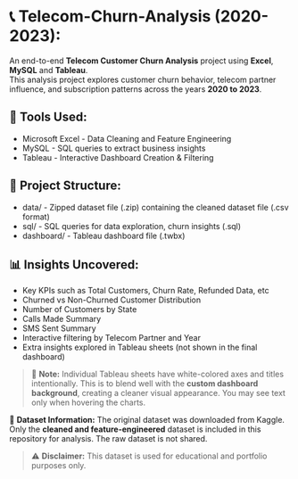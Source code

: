 # 📞 Telecom-Churn-Analysis (2020-2023):
An end-to-end **Telecom Customer Churn Analysis** project using **Excel**, **MySQL** and **Tableau**.  
This analysis project explores customer churn behavior, telecom partner influence, and subscription patterns across the years **2020 to 2023**.

## 🔧 Tools Used:
- Microsoft Excel - Data Cleaning and Feature Engineering
- MySQL - SQL queries to extract business insights 
- Tableau - Interactive Dashboard Creation & Filtering

## 📂 Project Structure:
- data/ - Zipped dataset file (.zip) containing the cleaned dataset file (.csv format)
- sql/ - SQL queries for data exploration, churn insights (.sql)
- dashboard/ - Tableau dashboard file (.twbx)

## 📊 Insights Uncovered:
- Key KPIs such as Total Customers, Churn Rate, Refunded Data, etc
- Churned vs Non-Churned Customer Distribution
- Number of Customers by State
- Calls Made Summary
- SMS Sent Summary
- Interactive filtering by Telecom Partner and Year
- Extra insights explored in Tableau sheets (not shown in the final dashboard)

> 🧩 **Note:** Individual Tableau sheets have white-colored axes and titles intentionally. 
This is to blend well with the **custom dashboard background**, creating a cleaner visual appearance. You may see text only when hovering the charts.

📁 **Dataset Information:** 
The original dataset was downloaded from Kaggle.  
Only the **cleaned and feature-engineered** dataset is included in this repository for analysis. The raw dataset is not shared.

> ⚠️ **Disclaimer:** This dataset is used for educational and portfolio purposes only.
